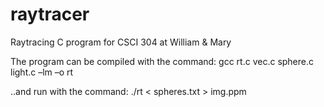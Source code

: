# raytracer
Raytracing C program for CSCI 304 at William &amp; Mary

The program can be compiled with the command:
gcc rt.c vec.c sphere.c light.c –lm –o rt

..and run with the command:
./rt < spheres.txt > img.ppm
